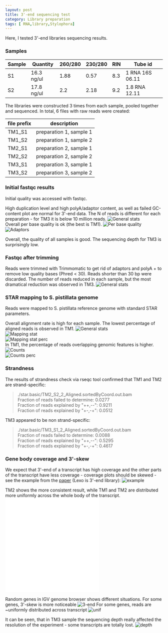 ```yaml
---
layout: post
title: 3'-end sequencing test
category: Library preparation
tags: [ RNA,library,Stylophora]
---
```


Here, I tested 3'-end libraries sequencing results. 

### Samples

| Sample | Quantity   | 260/280  | 230/280 | RIN     | Tube id |
| ------ | ---------- | -------- | ------- | ------- | ------- |
| S1     | 16.3 ng/ul | 1.88     | 0.57    | 8.3     | 1 RNA 16S 06.11 |
| S2     | 17.8 ng/ul | 2.2      | 2.18    | 9.2     | 1.8 RNA 12.11 |

The libraries were constructed 3 times from each sample, pooled together and sequenced. In total, 6 files with raw reads were created:

|  file prefix |    description    |
| -------------| ----------------- |
| TM1_S1 | preparation 1, sample 1 |
| TM1_S2 | preparation 1, sample 2 |
| TM2_S1 | preparation 2, sample 1 |
| TM2_S2 | preparation 2, sample 2 |
| TM3_S1 | preparation 3, sample 1 |
| TM3_S2 | preparation 3, sample 2 |

### Initial fastqc results
Initial quality was accessed with fastqc. 

High duplication level and high polyA/adaptor content, as well as failed GC-content plot are normal for 3'-end data. The N of reads is different for each preparation - for TM3 it is below 10 million reads.
![General stats]({{site.baseurl}}/images/general.stat.before.png "stats")  
Overall per base quality is ok (the best is TM1).
![Per base quality]({{site.baseurl}}/images/fastqc_per_base_sequence_quality_plot.before.png)  
![Adaptors]({{site.baseurl}}/images/fastqc_adapter_content_plot.before.png)  

Overall, the quality of all samples is good. The sequencing depth for TM3 is surprisingly low.

### Fastqc after trimming
Reads were trimmed with Trimmomatic to get rid of adaptors and polyA + to remove low quality bases (Phred < 30). Reads shorter than 30 bp were discarded.
The number of reads reduced in each sample, but the most dramatical reduction was observed in TM3. 
![General stats]({{site.baseurl}}/images/general.stat.after.png)  

### STAR mapping to S. pistillata genome

Reads were mapped to S. pistillata reference genome with standard STAR parameters. 

Overall alignment rate is high for each sample. The lowest percentage of aligned reads is observed in TM1.
![General stats]({{site.baseurl}}/images/general.stat.star.png)  
![Mapping stat]({{site.baseurl}}/images/star_alignment_plot.png)  
![Mapping stat perc]({{site.baseurl}}/images/star_alignment_plot2.png)  
In TM1, the percentage of reads overlapping genomic features is higher. 
![Counts]({{site.baseurl}}/images/star_gene_counts.png)  
![Counts perc]({{site.baseurl}}/images/star_gene_counts2.png)  

### Strandness
The results of strandness check via rseqc tool confirmed that TM1 and TM2 are strand-specific:
> ./star.basic/TM2_S2_2_Aligned.sortedByCoord.out.bam  
> Fraction of reads failed to determine: 0.0277  
> Fraction of reads explained by "++,--": 0.9211  
> Fraction of reads explained by "+-,-+": 0.0512  

TM3 appeared to be non strand-specific:
> ./star.basic/TM3_S1_2_Aligned.sortedByCoord.out.bam  
> Fraction of reads failed to determine: 0.0088  
> Fraction of reads explained by "++,--": 0.5295  
> Fraction of reads explained by "+-,-+": 0.4617  

### Gene body coverage and 3'-skew

We expect that 3'-end of a transcript has high coverage and the other parts of the transcript have less coverage - coverage plots should be skewed - see the example from the [paper](https://bmcgenomics.biomedcentral.com/articles/10.1186/s12864-018-5393-3#Sec2) (Lexo is 3'-end library):
![example]({{site.baseurl}}/images/article.cov.ex.png)

TM2 shows the more consistent result, while TM1 and TM2 are distributed more uniformly across the whole body of the transcript.
![Coverage plot]({{site.baseurl}}/master/images/rseqc.basic.output.geneBodyCoverage.curves.pdf)
![heat map]({{site.baseurl}}/images/rseqc.basic.output.geneBodyCoverage.heatMap.pdf)

Random genes in IGV genome browser shows different situations.
For some genes, 3'-skew is more noticeable
![3-end]({{site.baseurl}}/images/3end.cov.png)
For some genes, reads are ~uniformly distributed across transcript
![unif]({{site.baseurl}}/images/unif.cov.png)

It can be seen, that in TM3 sample the sequencing depth really affected the resolution of the experiment - some transcripts are totally lost.
![depth]({{site.baseurl}}/images/depth.png)



